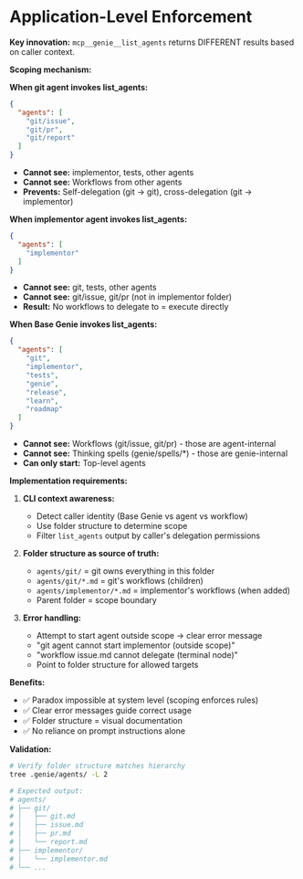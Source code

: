 # Application-Level Enforcement
**Key innovation:** `mcp__genie__list_agents` returns DIFFERENT results based on caller context.

**Scoping mechanism:**

**When git agent invokes list_agents:**
```json
{
  "agents": [
    "git/issue",
    "git/pr",
    "git/report"
  ]
}
```
- **Cannot see:** implementor, tests, other agents
- **Cannot see:** Workflows from other agents
- **Prevents:** Self-delegation (git → git), cross-delegation (git → implementor)

**When implementor agent invokes list_agents:**
```json
{
  "agents": [
    "implementor"
  ]
}
```
- **Cannot see:** git, tests, other agents
- **Cannot see:** git/issue, git/pr (not in implementor folder)
- **Result:** No workflows to delegate to = execute directly

**When Base Genie invokes list_agents:**
```json
{
  "agents": [
    "git",
    "implementor",
    "tests",
    "genie",
    "release",
    "learn",
    "roadmap"
  ]
}
```
- **Cannot see:** Workflows (git/issue, git/pr) - those are agent-internal
- **Cannot see:** Thinking spells (genie/spells/*) - those are genie-internal
- **Can only start:** Top-level agents

**Implementation requirements:**

1. **CLI context awareness:**
   - Detect caller identity (Base Genie vs agent vs workflow)
   - Use folder structure to determine scope
   - Filter `list_agents` output by caller's delegation permissions

2. **Folder structure as source of truth:**
   - `agents/git/` = git owns everything in this folder
   - `agents/git/*.md` = git's workflows (children)
   - `agents/implementor/*.md` = implementor's workflows (when added)
   - Parent folder = scope boundary

3. **Error handling:**
   - Attempt to start agent outside scope → clear error message
   - "git agent cannot start implementor (outside scope)"
   - "workflow issue.md cannot delegate (terminal node)"
   - Point to folder structure for allowed targets

**Benefits:**
- ✅ Paradox impossible at system level (scoping enforces rules)
- ✅ Clear error messages guide correct usage
- ✅ Folder structure = visual documentation
- ✅ No reliance on prompt instructions alone

**Validation:**
```bash
# Verify folder structure matches hierarchy
tree .genie/agents/ -L 2

# Expected output:
# agents/
# ├── git/
# │   ├── git.md
# │   ├── issue.md
# │   ├── pr.md
# │   └── report.md
# ├── implementor/
# │   └── implementor.md
# └── ...
```

